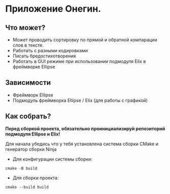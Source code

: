 # Приложение Онегин.

## Что может?

* Может проводить сортировку по прямой и обратной компарации слов в тексте.
* Работать с разными кодировками
* Писать бредостихотворения
* Работать в GUI режиме при использовании подмодуля Elix в фреймворке Ellipse

## Зависимости

* Фреймворк Ellipse
* Подмодуль фреймворка Ellipse / Elix (для работы с графикой)


## Как собрать?

**Перед сборкой проекта, обязательно проинициализируй репозиторий подмодуля Ellipse и Elix!**

Для начала убедись что у тебя установлена система сборки CMake и генератор сборки Ninja

* Для конфигурации системы сборки:

```shell
cmake -B build
```

* Для сборки проекта:

```shell
cmake --build build
```

